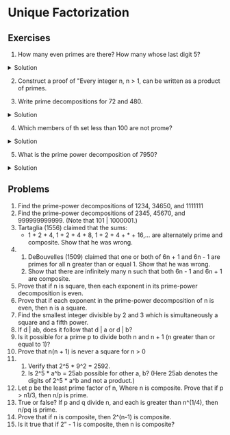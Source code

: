 # Unique Factorization

## Exercises

1. How many even primes are there? How many whose last digit 5?
<details>
  <summary>Solution</summary>
  One, one.
</details>

2. Construct a proof of "Every  integer n, n > 1, can be written as a product of primes.

3. Write prime decompositions for 72 and 480.
<details>
  <summary>Solution</summary>
  72 = 2^3 * 2^2, 480 = 2^5 * 3 * 5
</details>

4. Which members of th set less than 100 are not prome?
<details>
  <summary>Solution</summary>
  25, 45, 65, 81, and 85.
</details>

5. What is the prime power decomposition of 7950?
<details>
  <summary>Solution</summary>
  2 * 3 * 5^2 * 53
</details>

## Problems

1. Find the prime-power decompositions of 1234, 34650, and 1111111
2. Find the prime-power decompositions of 2345, 45670, and 999999999999. (Note that 101 | 1000001.)
3. Tartaglia (1556) claimed that the sums:
   - 1 + 2 + 4, 1 + 2 + 4 + 8, 1 + 2 + 4 + * + 16,...
   are alternately prime and composite. Show that he was wrong.
4.
    1. DeBouvelles (1509) claimed that one or both of 6n + 1 and 6n - 1 are primes for all n greater than or equal 1. Show that he was wrong.
    2. Show that there are infinitely many n such that both 6n - 1 and 6n + 1 are composite.
5. Prove that if n is square, then each exponent in its prime-power decomposition is even.
6. Prove that if each exponent in the prime-power decomposition of n is even, then n is a square.
7. Find the smallest integer divisible by 2 and 3 which is simultaneously a square and a fifth power.
8. If d | ab, does it follow that d | a or d | b?
9. Is it possible for a prime p to divide both n and n + 1 (n greater than or equal to 1)?
10. Prove that n(n + 1) is never a square for n > 0
11.
    1. Verify that 2^5 * 9^2 = 2592.
    2. Is 2^5 * a^b = 25ab possible for other a, b? (Here 25ab denotes the digits of 2^5 * a^b and not a product.)
12. Let p be the least prime factor of n, Where n is composite. Prove that if p > n1/3, then n/p is prime.
13. True or false? If p and q divide n, and each is greater than n^(1/4), then n/pq is prime.
14. Prove that if n is composite, then 2^(n-1) is composite.
15. Is it true that if 2” - 1 is composite, then n is composite?
